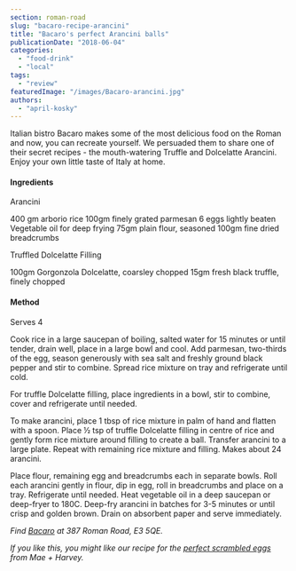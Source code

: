 ```yaml
---
section: roman-road
slug: "bacaro-recipe-arancini"
title: "Bacaro's perfect Arancini balls"
publicationDate: "2018-06-04"
categories: 
  - "food-drink"
  - "local"
tags: 
  - "review"
featuredImage: "/images/Bacaro-arancini.jpg"
authors: 
  - "april-kosky"
---
```


Italian bistro Bacaro makes some of the most delicious food on the Roman and now, you can recreate yourself. We persuaded them to share one of their secret recipes - the mouth-watering Truffle and Dolcelatte Arancini. Enjoy your own little taste of Italy at home.

#### Ingredients

Arancini

400 gm arborio rice 100gm finely grated parmesan 6 eggs lightly beaten Vegetable oil for deep frying 75gm plain flour, seasoned 100gm fine dried breadcrumbs

Truffled Dolcelatte Filling

100gm Gorgonzola Dolcelatte, coarsley chopped 15gm fresh black truffle, finely chopped

#### Method

Serves 4

Cook rice in a large saucepan of boiling, salted water for 15 minutes or until tender, drain well, place in a large bowl and cool. Add parmesan, two-thirds of the egg, season generously with sea salt and freshly ground black pepper and stir to combine. Spread rice mixture on tray and refrigerate until cold.

For truffle Dolcelatte filling, place ingredients in a bowl, stir to combine, cover and refrigerate until needed.

To make arancini, place 1 tbsp of rice mixture in palm of hand and flatten with a spoon. Place ½ tsp of truffle Dolcelatte filling in centre of rice and gently form rice mixture around filling to create a ball. Transfer arancini to a large plate. Repeat with remaining rice mixture and filling. Makes about 24 arancini.

Place flour, remaining egg and breadcrumbs each in separate bowls. Roll each arancini gently in flour, dip in egg, roll in breadcrumbs and place on a tray. Refrigerate until needed. Heat vegetable oil in a deep saucepan or deep-fryer to 180C. Deep-fry arancini in batches for 3-5 minutes or until crisp and golden brown. Drain on absorbent paper and serve immediately.

_Find [Bacaro](https://www.bacaro387.co.uk/) at 387 Roman Road, E3 5QE._ 

_If you like this, you might like our recipe for the [perfect scrambled eggs](https://romanroadlondon.com/mae-and-harvey-healthy-recipe-juices/) from Mae + Harvey._
